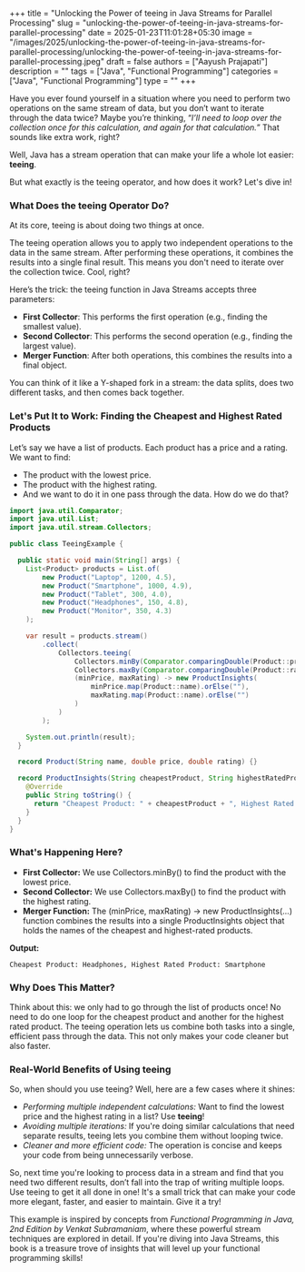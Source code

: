 +++
title = "Unlocking the Power of teeing in Java Streams for Parallel Processing"
slug = "unlocking-the-power-of-teeing-in-java-streams-for-parallel-processing"
date = 2025-01-23T11:01:28+05:30
image = "/images/2025/unlocking-the-power-of-teeing-in-java-streams-for-parallel-processing/unlocking-the-power-of-teeing-in-java-streams-for-parallel-processing.jpeg"
draft = false
authors = ["Aayush Prajapati"]
description = ""
tags = ["Java", "Functional Programming"]
categories = ["Java", "Functional Programming"]
type = ""
+++

Have you ever found yourself in a situation where you need to perform two operations on the same stream of data, but you don’t want to iterate through the data twice? Maybe you’re thinking, “_I’ll need to loop over the collection once for this calculation, and again for that calculation._” That sounds like extra work, right?

Well, Java has a stream operation that can make your life a whole lot easier: **teeing**.

But what exactly is the teeing operator, and how does it work? Let's dive in!

### What Does the teeing Operator Do?

At its core, teeing is about doing two things at once.

The teeing operation allows you to apply two independent operations to the data in the same stream. After performing these operations, it combines the results into a single final result. This means you don't need to iterate over the collection twice. Cool, right?

Here’s the trick: the teeing function in Java Streams accepts three parameters:

- **First Collector**: This performs the first operation (e.g., finding the smallest value).
- **Second Collector**: This performs the second operation (e.g., finding the largest value).
- **Merger Function**: After both operations, this combines the results into a final object.

You can think of it like a Y-shaped fork in a stream: the data splits, does two different tasks, and then comes back together.

### Let's Put It to Work: Finding the Cheapest and Highest Rated Products

Let’s say we have a list of products. Each product has a price and a rating. We want to find:

- The product with the lowest price.
- The product with the highest rating.
- And we want to do it in one pass through the data. How do we do that?

```java
import java.util.Comparator;
import java.util.List;
import java.util.stream.Collectors;

public class TeeingExample {

  public static void main(String[] args) {
    List<Product> products = List.of(
        new Product("Laptop", 1200, 4.5),
        new Product("Smartphone", 1000, 4.9),
        new Product("Tablet", 300, 4.0),
        new Product("Headphones", 150, 4.8),
        new Product("Monitor", 350, 4.3)
    );

    var result = products.stream()
        .collect(
            Collectors.teeing(
                Collectors.minBy(Comparator.comparingDouble(Product::price)),
                Collectors.maxBy(Comparator.comparingDouble(Product::rating)),
                (minPrice, maxRating) -> new ProductInsights(
                    minPrice.map(Product::name).orElse(""),
                    maxRating.map(Product::name).orElse("")
                )
            )
        );

    System.out.println(result);
  }

  record Product(String name, double price, double rating) {}

  record ProductInsights(String cheapestProduct, String highestRatedProduct) {
    @Override
    public String toString() {
      return "Cheapest Product: " + cheapestProduct + ", Highest Rated Product: " + highestRatedProduct;
    }
  }
}
```

### What's Happening Here?

- **First Collector:** We use Collectors.minBy() to find the product with the lowest price.
- **Second Collector:** We use Collectors.maxBy() to find the product with the highest rating.
- **Merger Function:** The (minPrice, maxRating) -> new ProductInsights(...) function combines the results into a single ProductInsights object that holds the names of the cheapest and highest-rated products.

**Output:**

```shell
Cheapest Product: Headphones, Highest Rated Product: Smartphone
```

### Why Does This Matter?

Think about this: we only had to go through the list of products once! No need to do one loop for the cheapest product and another for the highest rated product. The teeing operation lets us combine both tasks into a single, efficient pass through the data. This not only makes your code cleaner but also faster.

### Real-World Benefits of Using teeing

So, when should you use teeing? Well, here are a few cases where it shines:

- _Performing multiple independent calculations:_ Want to find the lowest price and the highest rating in a list? Use **teeing**!
- _Avoiding multiple iterations:_ If you're doing similar calculations that need separate results, teeing lets you combine them without looping twice.
- _Cleaner and more efficient code:_ The operation is concise and keeps your code from being unnecessarily verbose.

So, next time you're looking to process data in a stream and find that you need two different results, don’t fall into the trap of writing multiple loops. Use teeing to get it all done in one! It's a small trick that can make your code more elegant, faster, and easier to maintain. Give it a try!

This example is inspired by concepts from _Functional Programming in Java, 2nd Edition by Venkat Subramaniam_, where these powerful stream techniques are explored in detail. If you're diving into Java Streams, this book is a treasure trove of insights that will level up your functional programming skills!
